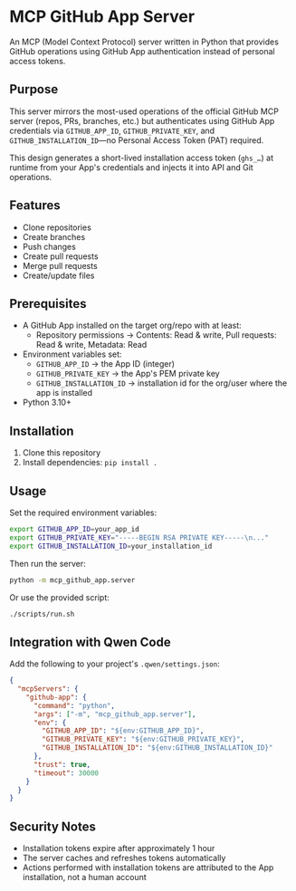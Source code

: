 # MCP GitHub App Server

An MCP (Model Context Protocol) server written in Python that provides GitHub operations using GitHub App authentication instead of personal access tokens.

## Purpose

This server mirrors the most-used operations of the official GitHub MCP server (repos, PRs, branches, etc.) but authenticates using GitHub App credentials via `GITHUB_APP_ID`, `GITHUB_PRIVATE_KEY`, and `GITHUB_INSTALLATION_ID`—no Personal Access Token (PAT) required.

This design generates a short-lived installation access token (`ghs_…`) at runtime from your App's credentials and injects it into API and Git operations.

## Features

- Clone repositories
- Create branches
- Push changes
- Create pull requests
- Merge pull requests
- Create/update files

## Prerequisites

- A GitHub App installed on the target org/repo with at least:
  - Repository permissions → Contents: Read & write, Pull requests: Read & write, Metadata: Read
- Environment variables set:
  - `GITHUB_APP_ID` → the App ID (integer)
  - `GITHUB_PRIVATE_KEY` → the App's PEM private key
  - `GITHUB_INSTALLATION_ID` → installation id for the org/user where the app is installed
- Python 3.10+

## Installation

1. Clone this repository
2. Install dependencies: `pip install .`

## Usage

Set the required environment variables:

```bash
export GITHUB_APP_ID=your_app_id
export GITHUB_PRIVATE_KEY="-----BEGIN RSA PRIVATE KEY-----\n..."
export GITHUB_INSTALLATION_ID=your_installation_id
```

Then run the server:

```bash
python -m mcp_github_app.server
```

Or use the provided script:

```bash
./scripts/run.sh
```

## Integration with Qwen Code

Add the following to your project's `.qwen/settings.json`:

```json
{
  "mcpServers": {
    "github-app": {
      "command": "python",
      "args": ["-m", "mcp_github_app.server"],
      "env": {
        "GITHUB_APP_ID": "${env:GITHUB_APP_ID}",
        "GITHUB_PRIVATE_KEY": "${env:GITHUB_PRIVATE_KEY}",
        "GITHUB_INSTALLATION_ID": "${env:GITHUB_INSTALLATION_ID}"
      },
      "trust": true,
      "timeout": 30000
    }
  }
}
```

## Security Notes

- Installation tokens expire after approximately 1 hour
- The server caches and refreshes tokens automatically
- Actions performed with installation tokens are attributed to the App installation, not a human account